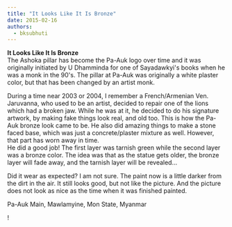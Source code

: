 ```yaml
---
title: "It Looks Like It Is Bronze"
date: 2015-02-16
authors: 
  - bksubhuti
---
```


**It Looks Like It Is Bronze**  
The Ashoka pillar has become the Pa-Auk logo over time and it was originally initiated by U Dhamminda for one of Sayadawkyi's books when he was a monk in the 90's. The pillar at Pa-Auk was originally a white plaster color, but that has been changed by an artist monk.  
  
During a time near 2003 or 2004, I remember a French/Armenian Ven. Jaruvanna, who used to be an artist, decided to repair one of the lions which had a broken jaw. While he was at it, he decided to do his signature artwork, by making fake things look real, and old too. This is how the Pa-Auk bronze look came to be. He also did amazing things to make a stone faced base, which was just a concrete/plaster mixture as well. However, that part has worn away in time.  
He did a good job! The first layer was tarnish green while the second layer was a bronze color. The idea was that as the statue gets older, the bronze layer will fade away, and the tarnish layer will be revealed...  
  
Did it wear as expected? I am not sure. The paint now is a little darker from the dirt in the air. It still looks good, but not like the picture. And the picture does not look as nice as the time when it was finished painted.  
  
Pa-Auk Main, Mawlamyine, Mon State, Myanmar  
  

!

